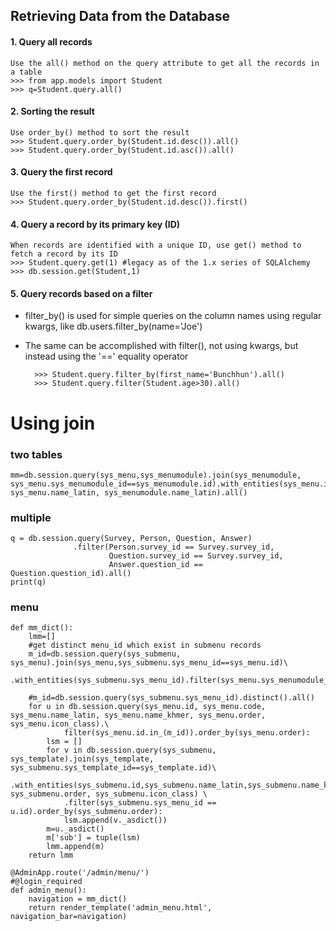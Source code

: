 ## Retrieving Data from the Database
#### 1. Query all records

    Use the all() method on the query attribute to get all the records in a table
    >>> from app.models import Student
    >>> q=Student.query.all()
#### 2. Sorting the result

    Use order_by() method to sort the result
    >>> Student.query.order_by(Student.id.desc()).all()
    >>> Student.query.order_by(Student.id.asc()).all()
#### 3. Query the first record
    
    Use the first() method to get the first record
    >>> Student.query.order_by(Student.id.desc()).first()
#### 4. Query a record by its primary key (ID)

    When records are identified with a unique ID, use get() method to fetch a record by its ID
    >>> Student.query.get(1) #legacy as of the 1.x series of SQLAlchemy
    >>> db.session.get(Student,1)
#### 5. Query records based on a filter
* filter_by() is used for simple queries on the column names using regular kwargs, like db.users.filter_by(name='Joe')
* The same can be accomplished with filter(), not using kwargs, but instead using the '==' equality operator

        >>> Student.query.filter_by(first_name='Bunchhun').all()
        >>> Student.query.filter(Student.age>30).all()

# Using join
### two tables
    mm=db.session.query(sys_menu,sys_menumodule).join(sys_menumodule, sys_menu.sys_menumodule_id==sys_menumodule.id).with_entities(sys_menu.id, sys_menu.name_latin, sys_menumodule.name_latin).all()
### multiple
    q = db.session.query(Survey, Person, Question, Answer)
                  .filter(Person.survey_id == Survey.survey_id,
                          Question.survey_id == Survey.survey_id,
                          Answer.question_id == Question.question_id).all()
    print(q)

### menu
    def mm_dict():
        lmm=[]
        #get distinct menu_id which exist in submenu records
        m_id=db.session.query(sys_submenu, sys_menu).join(sys_menu,sys_submenu.sys_menu_id==sys_menu.id)\
            .with_entities(sys_submenu.sys_menu_id).filter(sys_menu.sys_menumodule_id==1).distinct().all()
    
        #m_id=db.session.query(sys_submenu.sys_menu_id).distinct().all()
        for u in db.session.query(sys_menu.id, sys_menu.code, sys_menu.name_latin, sys_menu.name_khmer, sys_menu.order, sys_menu.icon_class).\
                filter(sys_menu.id.in_(m_id)).order_by(sys_menu.order):
            lsm = []
            for v in db.session.query(sys_submenu, sys_template).join(sys_template, sys_submenu.sys_template_id==sys_template.id)\
                .with_entities(sys_submenu.id,sys_submenu.name_latin,sys_submenu.name_khmer,sys_submenu.code,sys_template.path, sys_submenu.order, sys_submenu.icon_class) \
                .filter(sys_submenu.sys_menu_id == u.id).order_by(sys_submenu.order):
                lsm.append(v._asdict())
            m=u._asdict()
            m['sub'] = tuple(lsm)
            lmm.append(m)
        return lmm
    
    @AdminApp.route('/admin/menu/')
    #@login_required
    def admin_menu():
        navigation = mm_dict()
        return render_template('admin_menu.html', navigation_bar=navigation)